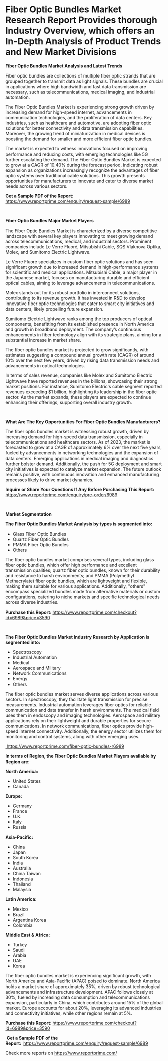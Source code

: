 <p><h1>Fiber Optic Bundles Market Research Report Provides thorough Industry Overview, which offers an In-Depth Analysis of Product Trends and New Market Divisions</h1></p><p><strong>Fiber Optic Bundles Market Analysis and Latest Trends</strong></p>
<p><p>Fiber optic bundles are collections of multiple fiber optic strands that are grouped together to transmit data as light signals. These bundles are crucial in applications where high bandwidth and fast data transmission are necessary, such as telecommunications, medical imaging, and industrial automation. </p><p>The Fiber Optic Bundles Market is experiencing strong growth driven by increasing demand for high-speed internet, advancements in communication technologies, and the proliferation of data centers. Key industries, such as healthcare and automotive, are adopting fiber optic solutions for better connectivity and data transmission capabilities. Moreover, the growing trend of miniaturization in medical devices is boosting the demand for smaller and more efficient fiber optic bundles.</p><p>The market is expected to witness innovations focused on improving performance and reducing costs, with emerging technologies like 5G further escalating the demand. The Fiber Optic Bundles Market is expected to grow at a CAGR of 10.40% during the forecast period, indicating robust expansion as organizations increasingly recognize the advantages of fiber optic systems over traditional cable solutions. This growth presents opportunities for manufacturers to innovate and cater to diverse market needs across various sectors.</p></p>
<p><strong>Get a Sample PDF of the Report:&nbsp;</strong> <a href="https://www.reportprime.com/enquiry/request-sample/6989?utm_campaign=3185&utm_medium=2&utm_source=Github&utm_content=ia&utm_term=19032025&utm_id=fiber-optic-bundles">https://www.reportprime.com/enquiry/request-sample/6989</a></p>
<p>&nbsp;</p>
<p><strong>Fiber Optic Bundles Major Market Players</strong></p>
<p><p>The Fiber Optic Bundles Market is characterized by a diverse competitive landscape with several key players innovating to meet growing demand across telecommunications, medical, and industrial sectors. Prominent companies include Le Verre Fluoré, Mitsubishi Cable, SQS Vlaknova Optika, Molex, and Sumitomo Electric Lightwave.</p><p>Le Verre Fluoré specializes in custom fiber optic solutions and has seen significant growth due to increased demand in high-performance systems for scientific and medical applications. Mitsubishi Cable, a major player in the Japanese market, focuses on manufacturing durable and efficient optical cables, aiming to leverage advancements in telecommunications.</p><p>Molex stands out for its robust portfolio in interconnect solutions, contributing to its revenue growth. It has invested in R&D to develop innovative fiber optic technologies that cater to smart city initiatives and data centers, likely propelling future expansion.</p><p>Sumitomo Electric Lightwave ranks among the top producers of optical components, benefitting from its established presence in North America and growth in broadband deployment. The company’s continuous enhancements in fiber technology align with its strategic plans, aiming for a substantial increase in market share.</p><p>The fiber optic bundles market is projected to grow significantly, with estimates suggesting a compound annual growth rate (CAGR) of around 10% over the next few years, driven by rising data transmission needs and advancements in optical technologies.</p><p>In terms of sales revenue, companies like Molex and Sumitomo Electric Lightwave have reported revenues in the billions, showcasing their strong market positions. For instance, Sumitomo Electric's cable segment reported revenues exceeding $1 billion, highlighting its leadership in the fiber optic sector. As the market expands, these players are expected to continue enhancing their offerings, supporting overall industry growth.</p></p>
<p>&nbsp;</p>
<p><strong>What Are The Key Opportunities For Fiber Optic Bundles Manufacturers?</strong></p>
<p><p>The fiber optic bundles market is witnessing robust growth, driven by increasing demand for high-speed data transmission, especially in telecommunications and healthcare sectors. As of 2023, the market is forecasted to grow at a CAGR of approximately 6% over the next five years, fueled by advancements in networking technologies and the expansion of data centers. Emerging applications in medical imaging and diagnostics further bolster demand. Additionally, the push for 5G deployment and smart city initiatives is expected to catalyze market expansion. The future outlook remains positive, with continuous innovation and enhanced manufacturing processes likely to drive market dynamics.</p></p>
<p><strong>Inquire or Share Your Questions If Any Before Purchasing This Report:</strong> <a href="https://www.reportprime.com/enquiry/pre-order/6989?utm_campaign=3185&utm_medium=2&utm_source=Github&utm_content=ia&utm_term=19032025&utm_id=fiber-optic-bundles">https://www.reportprime.com/enquiry/pre-order/6989</a></p>
<p>&nbsp;</p>
<p><strong>Market Segmentation</strong></p>
<p><strong>The Fiber Optic Bundles Market Analysis by types is segmented into:</strong></p>
<p><ul><li>Glass Fiber Optic Bundles</li><li>Quartz Fiber Optic Bundles</li><li>PMMA Fiber Optic Bundles</li><li>Others</li></ul></p>
<p><p>The fiber optic bundles market comprises several types, including glass fiber optic bundles, which offer high performance and excellent transmission qualities; quartz fiber optic bundles, known for their durability and resistance to harsh environments; and PMMA (Polymethyl Methacrylate) fiber optic bundles, which are lightweight and flexible, making them suitable for various applications. Additionally, "others" encompass specialized bundles made from alternative materials or custom configurations, catering to niche markets and specific technological needs across diverse industries.</p></p>
<p><strong>Purchase this Report:&nbsp;</strong><a href="https://www.reportprime.com/checkout?id=6989&price=3590&utm_campaign=3185&utm_medium=2&utm_source=Github&utm_content=ia&utm_term=19032025&utm_id=fiber-optic-bundles">https://www.reportprime.com/checkout?id=6989&price=3590</a></p>
<p>&nbsp;</p>
<p><strong>The Fiber Optic Bundles Market Industry Research by Application is segmented into:</strong></p>
<p><ul><li>Spectroscopy</li><li>Industrial Automation</li><li>Medical</li><li>Aerospace and Military</li><li>Network Communications</li><li>Energy</li><li>Others</li></ul></p>
<p><p>The fiber optic bundles market serves diverse applications across various sectors. In spectroscopy, they facilitate light transmission for precise measurements. Industrial automation leverages fiber optics for reliable communication and data transfer in harsh environments. The medical field uses them in endoscopy and imaging technologies. Aerospace and military applications rely on their lightweight and durable properties for secure communications. In network communications, fiber optics provide high-speed internet connectivity. Additionally, the energy sector utilizes them for monitoring and control systems, along with other emerging uses.</p></p>
<p><a href="https://www.reportprime.com/fiber-optic-bundles-r6989?utm_campaign=3185&utm_medium=2&utm_source=Github&utm_content=ia&utm_term=19032025&utm_id=fiber-optic-bundles">&nbsp;https://www.reportprime.com/fiber-optic-bundles-r6989</a></p>
<p><strong>In terms of Region, the Fiber Optic Bundles Market Players available by Region are:</strong></p>
<p>
    <p> <strong> North America: </strong>
        <ul>
            <li>United States</li>
            <li>Canada</li>
        </ul>
        </p> 
    <p> <strong> Europe: </strong>
        <ul>
            <li>Germany</li>
            <li>France</li>
            <li>U.K.</li>
            <li>Italy</li>
            <li>Russia</li>
        </ul>
        </p> 
    <p> <strong> Asia-Pacific: </strong>
        <ul>
            <li>China</li>
            <li>Japan</li>
            <li>South Korea</li>
            <li>India</li>
            <li>Australia</li>
            <li>China Taiwan</li>
            <li>Indonesia</li>
            <li>Thailand</li>
            <li>Malaysia</li>
        </ul>
        </p> 
    <p> <strong> Latin America: </strong>
        <ul>
            <li>Mexico</li>
            <li>Brazil</li>
            <li>Argentina Korea</li>
            <li>Colombia</li>
        </ul>
        </p> 
    <p> <strong> Middle East & Africa: </strong>
        <ul>
            <li>Turkey</li>
            <li>Saudi</li>
            <li>Arabia</li>
            <li>UAE</li>
            <li>Korea</li>
        </ul>
    </p>
    </p>
<p><p>The fiber optic bundles market is experiencing significant growth, with North America and Asia-Pacific (APAC) poised to dominate. North America holds a market share of approximately 35%, driven by robust technological advancements and infrastructure development. APAC follows closely at 30%, fueled by increasing data consumption and telecommunications expansion, particularly in China, which contributes around 15% of the global market. Europe accounts for about 20%, leveraging its advanced industries and connectivity initiatives, while other regions remain at 5%.</p></p>
<p><strong>Purchase this Report: </strong><a href="https://www.reportprime.com/checkout?id=6989&price=3590&utm_campaign=3185&utm_medium=2&utm_source=Github&utm_content=ia&utm_term=19032025&utm_id=fiber-optic-bundles">https://www.reportprime.com/checkout?id=6989&price=3590</a></p>
<p>&nbsp;<strong>Get a Sample PDF of the Report:&nbsp;&nbsp;</strong><a href="https://www.reportprime.com/enquiry/request-sample/6989?utm_campaign=3185&utm_medium=2&utm_source=Github&utm_content=ia&utm_term=19032025&utm_id=fiber-optic-bundles">https://www.reportprime.com/enquiry/request-sample/6989</a></p>
<p><strong></strong></p>
<p>Check more reports on <a href="https://www.reportprime.com/?utm_campaign=3185&utm_medium=2&utm_source=Github&utm_content=ia&utm_term=19032025&utm_id=fiber-optic-bundles">https://www.reportprime.com/</a></p>
